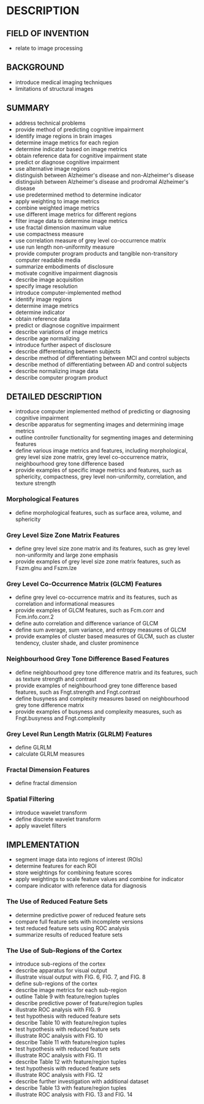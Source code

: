 # DESCRIPTION

## FIELD OF INVENTION

- relate to image processing

## BACKGROUND

- introduce medical imaging techniques
- limitations of structural images

## SUMMARY

- address technical problems
- provide method of predicting cognitive impairment
- identify image regions in brain images
- determine image metrics for each region
- determine indicator based on image metrics
- obtain reference data for cognitive impairment state
- predict or diagnose cognitive impairment
- use alternative image regions
- distinguish between Alzheimer's disease and non-Alzheimer's disease
- distinguish between Alzheimer's disease and prodromal Alzheimer's disease
- use predetermined method to determine indicator
- apply weighting to image metrics
- combine weighted image metrics
- use different image metrics for different regions
- filter image data to determine image metrics
- use fractal dimension maximum value
- use compactness measure
- use correlation measure of grey level co-occurrence matrix
- use run length non-uniformity measure
- provide computer program products and tangible non-transitory computer readable media
- summarize embodiments of disclosure
- motivate cognitive impairment diagnosis
- describe image acquisition
- specify image resolution
- introduce computer-implemented method
- identify image regions
- determine image metrics
- determine indicator
- obtain reference data
- predict or diagnose cognitive impairment
- describe variations of image metrics
- describe age normalizing
- introduce further aspect of disclosure
- describe differentiating between subjects
- describe method of differentiating between MCI and control subjects
- describe method of differentiating between AD and control subjects
- describe normalizing image data
- describe computer program product

## DETAILED DESCRIPTION

- introduce computer implemented method of predicting or diagnosing cognitive impairment
- describe apparatus for segmenting images and determining image metrics
- outline controller functionality for segmenting images and determining features
- define various image metrics and features, including morphological, grey level size zone matrix, grey level co-occurrence matrix, neighbourhood grey tone difference based
- provide examples of specific image metrics and features, such as sphericity, compactness, grey level non-uniformity, correlation, and texture strength

### Morphological Features

- define morphological features, such as surface area, volume, and sphericity

### Grey Level Size Zone Matrix Features

- define grey level size zone matrix and its features, such as grey level non-uniformity and large zone emphasis
- provide examples of grey level size zone matrix features, such as Fszm.glnu and Fszm.lze

### Grey Level Co-Occurrence Matrix (GLCM) Features

- define grey level co-occurrence matrix and its features, such as correlation and informational measures
- provide examples of GLCM features, such as Fcm.corr and Fcm.info.corr.2
- define auto correlation and difference variance of GLCM
- define sum average, sum variance, and entropy measures of GLCM
- provide examples of cluster based measures of GLCM, such as cluster tendency, cluster shade, and cluster prominence

### Neighbourhood Grey Tone Difference Based Features

- define neighbourhood grey tone difference matrix and its features, such as texture strength and contrast
- provide examples of neighbourhood grey tone difference based features, such as Fngt.strength and Fngt.contrast
- define busyness and complexity measures based on neighbourhood grey tone difference matrix
- provide examples of busyness and complexity measures, such as Fngt.busyness and Fngt.complexity

### Grey Level Run Length Matrix (GLRLM) Features

- define GLRLM
- calculate GLRLM measures

### Fractal Dimension Features

- define fractal dimension

### Spatial Filtering

- introduce wavelet transform
- define discrete wavelet transform
- apply wavelet filters

## IMPLEMENTATION

- segment image data into regions of interest (ROIs)
- determine features for each ROI
- store weightings for combining feature scores
- apply weightings to scale feature values and combine for indicator
- compare indicator with reference data for diagnosis

### The Use of Reduced Feature Sets

- determine predictive power of reduced feature sets
- compare full feature sets with incomplete versions
- test reduced feature sets using ROC analysis
- summarize results of reduced feature sets

### The Use of Sub-Regions of the Cortex

- introduce sub-regions of the cortex
- describe apparatus for visual output
- illustrate visual output with FIG. 6, FIG. 7, and FIG. 8
- define sub-regions of the cortex
- describe image metrics for each sub-region
- outline Table 9 with feature/region tuples
- describe predictive power of feature/region tuples
- illustrate ROC analysis with FIG. 9
- test hypothesis with reduced feature sets
- describe Table 10 with feature/region tuples
- test hypothesis with reduced feature sets
- illustrate ROC analysis with FIG. 10
- describe Table 11 with feature/region tuples
- test hypothesis with reduced feature sets
- illustrate ROC analysis with FIG. 11
- describe Table 12 with feature/region tuples
- test hypothesis with reduced feature sets
- illustrate ROC analysis with FIG. 12
- describe further investigation with additional dataset
- describe Table 13 with feature/region tuples
- illustrate ROC analysis with FIG. 13 and FIG. 14


